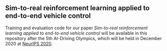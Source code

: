 ## Sim-to-real reinforcement learning applied to end-to-end vehicle control
Training and evaluation code for our paper *Sim-to-real reinforcement learning applied to end-to-end vehicle control* will be available in this repository after the 5th AI-Driving Olympics, which will be held in December 2020 at [NeurIPS 2020](https://neurips.cc/Conferences/2020/CompetitionTrack).
